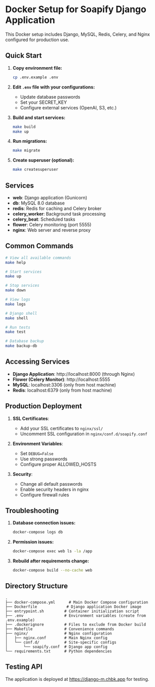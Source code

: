 # Docker Setup for Soapify Django Application

This Docker setup includes Django, MySQL, Redis, Celery, and Nginx configured for production use.

## Quick Start

1. **Copy environment file:**
   ```bash
   cp .env.example .env
   ```

2. **Edit `.env` file with your configurations:**
   - Update database passwords
   - Set your SECRET_KEY
   - Configure external services (OpenAI, S3, etc.)

3. **Build and start services:**
   ```bash
   make build
   make up
   ```

4. **Run migrations:**
   ```bash
   make migrate
   ```

5. **Create superuser (optional):**
   ```bash
   make createsuperuser
   ```

## Services

- **web**: Django application (Gunicorn)
- **db**: MySQL 8.0 database
- **redis**: Redis for caching and Celery broker
- **celery_worker**: Background task processing
- **celery_beat**: Scheduled tasks
- **flower**: Celery monitoring (port 5555)
- **nginx**: Web server and reverse proxy

## Common Commands

```bash
# View all available commands
make help

# Start services
make up

# Stop services
make down

# View logs
make logs

# Django shell
make shell

# Run tests
make test

# Database backup
make backup-db
```

## Accessing Services

- **Django Application**: http://localhost:8000 (through Nginx)
- **Flower (Celery Monitor)**: http://localhost:5555
- **MySQL**: localhost:3306 (only from host machine)
- **Redis**: localhost:6379 (only from host machine)

## Production Deployment

1. **SSL Certificates**: 
   - Add your SSL certificates to `nginx/ssl/`
   - Uncomment SSL configuration in `nginx/conf.d/soapify.conf`

2. **Environment Variables**:
   - Set `DEBUG=False`
   - Use strong passwords
   - Configure proper ALLOWED_HOSTS

3. **Security**:
   - Change all default passwords
   - Enable security headers in nginx
   - Configure firewall rules

## Troubleshooting

1. **Database connection issues:**
   ```bash
   docker-compose logs db
   ```

2. **Permission issues:**
   ```bash
   docker-compose exec web ls -la /app
   ```

3. **Rebuild after requirements change:**
   ```bash
   docker-compose build --no-cache web
   ```

## Directory Structure

```
.
├── docker-compose.yml      # Main Docker Compose configuration
├── Dockerfile             # Django application Docker image
├── entrypoint.sh         # Container initialization script
├── .env                  # Environment variables (create from .env.example)
├── .dockerignore         # Files to exclude from Docker build
├── Makefile              # Convenience commands
├── nginx/                # Nginx configuration
│   ├── nginx.conf        # Main Nginx config
│   └── conf.d/           # Site-specific configs
│       └── soapify.conf  # Django app config
└── requirements.txt      # Python dependencies
```

## Testing API

The application is deployed at https://django-m.chbk.app for testing.